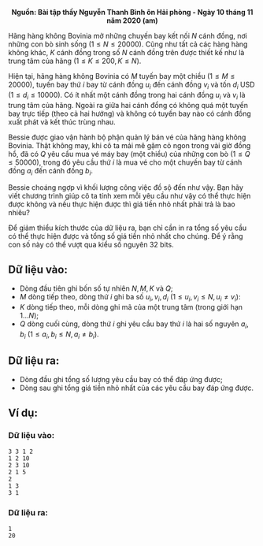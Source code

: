 **<center>Nguồn: Bài tập thầy Nguyễn Thanh Bình ôn Hải phòng - Ngày 10 tháng 11 năm 2020 (am)</center>**

Hãng hàng không Bovinia mở những chuyến bay kết nối $N$ cánh đồng, nơi những con bò sinh sống $(1≤N≤20000)$. Cũng như tất cả các hàng hàng không khác, $K$ cánh đồng trong số $N$ cánh đồng trên được thiết kế như là trung tâm của hãng $(1≤K≤200, K≤N)$.

Hiện tại, hãng hàng không Bovinia có $M$ tuyến bay một chiều $(1≤M≤20000)$, tuyến bay thứ $i$ bay từ cánh đồng $u_i$ đến cánh đồng $v_i$ và tốn $d_i$ USD $(1≤d_i≤10000)$. Có ít nhất một cánh đồng trong hai cánh đồng $u_i$ và $v_i$ là trung tâm của hãng. Ngoài ra giữa hai cánh đồng có không quá một tuyến bay trực tiếp (theo cả hai hướng) và không có tuyến bay nào có cánh đồng xuất phát và kết thúc trùng nhau.

Bessie được giao vận hành bộ phận quản lý bán vé của hãng hàng không Bovinia. Thật không may,  khi cô ta mải mê gặm cỏ ngon trong vài giờ đồng hồ, đã có $Q$ yêu cầu mua vé máy bay (một chiều) của những con bò $(1≤Q≤50000)$, trong đó yêu cầu thứ $i$ là mua vé cho một chuyến bay từ cánh đồng $a_i$ đến cánh đồng $b_i$.

Bessie choáng ngợp vì khối lượng công việc đồ sộ đến như vậy. Bạn hãy viết chương trình giúp cô ta tính xem mỗi yêu cầu như vậy có thể thực hiện được không và nếu thực hiện được thì giá tiền nhỏ nhất phải trả là bao nhiêu?

Để giảm thiểu kích thước của dữ liệu ra, bạn chỉ cần in ra tổng số yêu cầu có thể thực hiện được và tổng số giá tiền nhỏ nhất cho chúng. Để ý rằng con số này có thể vượt qua kiểu số nguyên $32$ bits.

## Dữ liệu vào:
- Dòng đầu tiên ghi bốn số tự nhiên $N, M, K$ và $Q$;
- $M$ dòng tiếp theo, dòng thứ $i$ ghi ba số $u_i, v_i, d_i\ (1≤u_i,v_i≤N, u_i≠v_i)$:
- $K$ dòng tiếp theo, mỗi dòng ghi mã của một trung tâm (trong giới hạn $1...N$);
- $Q$ dòng cuối cùng, dòng thứ $i$ ghi yêu cầu bay thứ $i$ là hai số nguyên $a_i, b_i\ (1≤a_i, b_i≤N, a_i≠b_i)$.

## Dữ liệu ra:
- Dòng đầu ghi tổng số lượng yêu cầu bay có thể đáp ứng được;
- Dòng sau ghi tổng giá tiền nhỏ nhất của các yêu cầu bay đáp ứng được.

## Ví dụ:
### Dữ liệu vào:
```
3 3 1 2
1 2 10
2 3 10
2 1 5
2
1 3
3 1
```

### Dữ liệu ra:
```
1
20
```